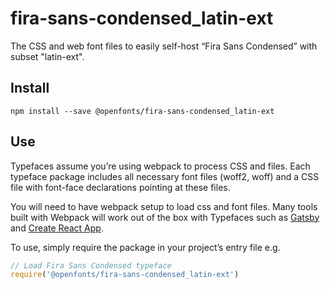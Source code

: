 
# fira-sans-condensed_latin-ext

The CSS and web font files to easily self-host “Fira Sans Condensed” with subset "latin-ext".

## Install

`npm install --save @openfonts/fira-sans-condensed_latin-ext`

## Use

Typefaces assume you’re using webpack to process CSS and files. Each typeface
package includes all necessary font files (woff2, woff) and a CSS file with
font-face declarations pointing at these files.

You will need to have webpack setup to load css and font files. Many tools built
with Webpack will work out of the box with Typefaces such as [Gatsby](https://github.com/gatsbyjs/gatsby)
and [Create React App](https://github.com/facebookincubator/create-react-app).

To use, simply require the package in your project’s entry file e.g.

```javascript
// Load Fira Sans Condensed typeface
require('@openfonts/fira-sans-condensed_latin-ext')
```
